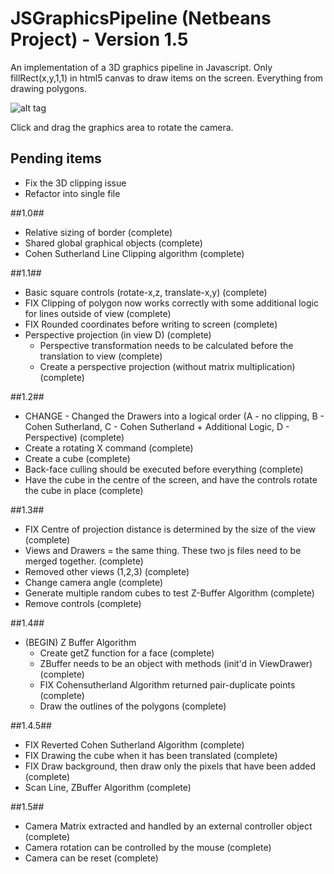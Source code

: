 # JSGraphicsPipeline (Netbeans Project) - Version 1.5

An implementation of a 3D graphics pipeline in Javascript. Only fillRect(x,y,1,1) in html5 canvas to draw items on the screen. Everything from drawing polygons.

![alt tag](https://raw.githubusercontent.com/Renedix/JsGraphicsPipeline/master/Screenshot.png)


Click and drag the graphics area to rotate the camera.

## Pending items ##
 - Fix the 3D clipping issue
 - Refactor into single file

##1.0##
 - Relative sizing of border (complete)
 - Shared global graphical objects (complete)
 - Cohen Sutherland Line Clipping algorithm (complete)
 
##1.1##
 - Basic square controls (rotate-x,z, translate-x,y) (complete)
 - FIX Clipping of polygon now works correctly with some additional logic for lines outside of view (complete)
 - FIX Rounded coordinates before writing to screen (complete)
 - Perspective projection (in view D) (complete)
	- Perspective transformation needs to be calculated before the translation to view (complete)
	- Create a perspective projection (without matrix multiplication) (complete)
	
##1.2##
 - CHANGE - Changed the Drawers into a logical order (A - no clipping, B -  Cohen Sutherland, C - Cohen Sutherland + Additional Logic, D - Perspective) (complete)
 - Create a rotating X command (complete)
 - Create a cube (complete)
 - Back-face culling should be executed before everything (complete)
 - Have the cube in the centre of the screen, and have the controls rotate the cube in place (complete)
 
##1.3##
 - FIX Centre of projection distance is determined by the size of the view (complete)
 - Views and Drawers = the same thing. These two js files need to be merged together. (complete)
 - Removed other views (1,2,3) (complete)
 - Change camera angle (complete)
 - Generate multiple random cubes to test Z-Buffer Algorithm (complete)
 - Remove controls (complete)

##1.4##
 - (BEGIN) Z Buffer Algorithm
	- Create getZ function for a face (complete)
	- ZBuffer needs to be an object with methods (init'd in ViewDrawer) (complete)
	- FIX Cohensutherland Algorithm returned pair-duplicate points (complete)
	- Draw the outlines of the polygons (complete)
	
##1.4.5##
 - FIX Reverted Cohen Sutherland Algorithm (complete)
 - FIX Drawing the cube when it has been translated (complete)
 - FIX Draw background, then draw only the pixels that have been added (complete)
 - Scan Line, ZBuffer Algorithm (complete)
 
##1.5##
 - Camera Matrix extracted and handled by an external controller object (complete)
 - Camera rotation can be controlled by the mouse (complete)
 - Camera can be reset (complete)

